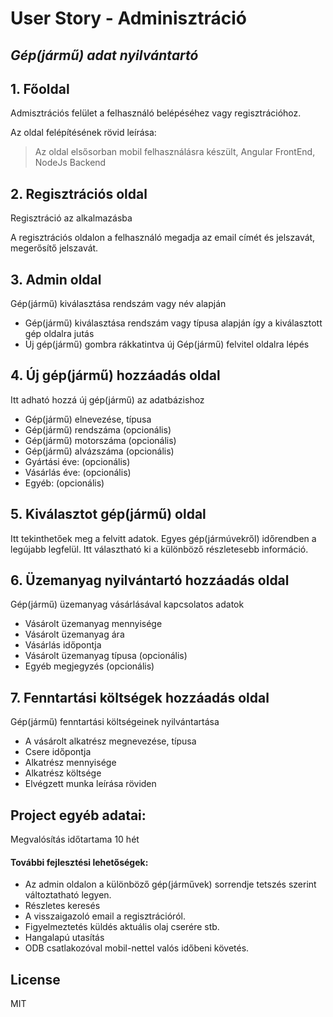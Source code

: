 # User Story - Adminisztráció
## _Gép(jármű) adat nyilvántartó_


## 1. Főoldal

Admisztrációs felület a felhasználó belépéséhez vagy regisztrációhoz.

Az oldal felépítésének rövid leírása:
> Az oldal elsősorban mobil felhasználásra készült,
> Angular FrontEnd,
> NodeJs Backend



## 2. Regisztrációs oldal

Regisztráció az alkalmazásba

A regisztrációs oldalon a felhasználó megadja az email címét és jelszavát, megerősítő jelszavát.

## 3. Admin oldal

Gép(jármű) kiválasztása rendszám vagy név alapján

- Gép(jármű) kiválasztása rendszám vagy típusa alapján így a kiválasztott gép oldalra jutás
- Új gép(jármű) gombra rákkatintva új Gép(jármű) felvitel oldalra lépés

## 4. Új gép(jármű) hozzáadás oldal

Itt adható hozzá új gép(jármű) az adatbázishoz

- Gép(jármű) elnevezése, típusa
- Gép(jármű) rendszáma (opcionális)
- Gép(jármű) motorszáma (opcionális)
- Gép(jármű) alvázszáma (opcionális)
- Gyártási éve: (opcionális)
- Vásárlás éve:  (opcionális)
- Egyéb:  (opcionális)

## 5. Kiválasztot gép(jármű) oldal

Itt tekinthetőek meg a felvitt adatok. Egyes gép(jármúvekről) időrendben a legújabb legfelül. Itt választható ki a különböző részletesebb információ.

## 6. Üzemanyag nyilvántartó hozzáadás oldal

Gép(jármű) üzemanyag vásárlásával kapcsolatos adatok

- Vásárolt üzemanyag mennyisége
- Vásárolt üzemanyag ára
- Vásárlás időpontja
- Vásárolt üzemanyag típusa (opcionális)
- Egyéb megjegyzés (opcionális)

## 7. Fenntartási költségek hozzáadás oldal

Gép(jármű) fenntartási költségeinek nyilvántartása
- A vásárolt alkatrész megnevezése, típusa
- Csere időpontja
- Alkatrész mennyisége
- Alkatrész költsége
- Elvégzett munka leírása röviden

## Project egyéb adatai:
Megvalósítás időtartama 10 hét

#### További fejlesztési lehetőségek:
- Az admin oldalon a különböző gép(járművek) sorrendje tetszés szerint változtatható legyen.
- Részletes keresés 
- A visszaigazoló email a regisztrációról.
- Figyelmeztetés küldés aktuális olaj cserére stb.
- Hangalapú utasítás
- ODB csatlakozóval mobil-nettel valós időbeni követés.

## License

MIT